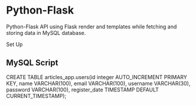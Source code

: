 # Python-Flask
Python-Flask API using Flask render and templates while fetching and storing data in MySQL database.

Set Up
## MySQL Script
CREATE TABLE articles_app.users(id integer AUTO_INCREMENT PRIMARY KEY, name VARCHAR(100), email VARCHAR(100), username VARCHAR(30), password VARCHAR(100), register_date TIMESTAMP DEFAULT CURRENT_TIMESTAMP);
